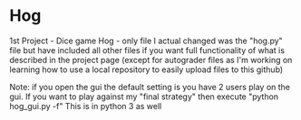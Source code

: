 # Hog
1st Project - Dice game Hog - only file I actual changed was the "hog.py" file but have included all other files if you want full functionality of what is described in the project page (except for autograder files as I'm working on learning how to use a local repository to easily upload files to this github)

Note: if you open the gui the default setting is you have 2 users play on the gui. If you want to play against my "final strategy" then execute "python hog_gui.py -f"
This is in python 3 as well
